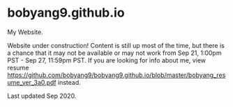 # bobyang9.github.io
My Website.

Website under construction! Content is still up most of the time, but there is a chance that it may not be available or may not work from Sep 21, 1:00pm PST - Sep 27, 11:59pm PST. If you are looking for info about me, view resume https://github.com/bobyang9/bobyang9.github.io/blob/master/bobyang_resume_ver_3a0.pdf instead.

Last updated Sep 2020.
